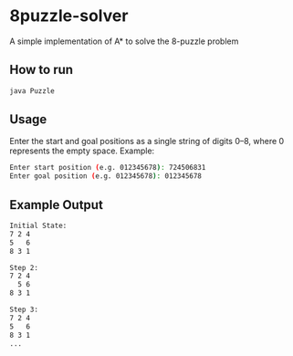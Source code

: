 # 8puzzle-solver

A simple implementation of A* to solve the 8-puzzle problem

## How to run

```bash
java Puzzle
```

## Usage
Enter the start and goal positions as a single string of digits 0–8, where 0 represents the empty space. Example:
```bash
Enter start position (e.g. 012345678): 724506831
Enter goal position (e.g. 012345678): 012345678
```
## Example Output
```bash
Initial State:
7 2 4
5   6
8 3 1

Step 2:
7 2 4
  5 6
8 3 1

Step 3:
7 2 4
5   6
8 3 1
...
```
